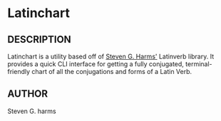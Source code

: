 # Latinchart

## DESCRIPTION

Latinchart is a utility based off of [Steven G.
Harms'](http://stevengharms.com) Latinverb library.  It provides a quick CLI
interface for getting a fully conjugated, terminal-friendly chart of all the
conjugations and forms of a Latin Verb.

## AUTHOR

Steven G. harms
